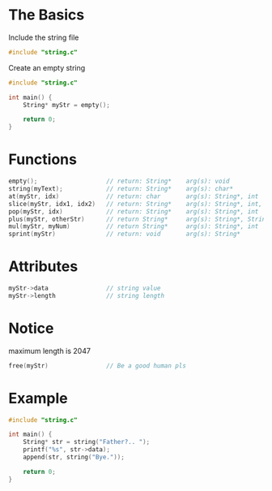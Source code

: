 # The Basics

Include the string file
```c
#include "string.c"
```
Create an empty string
```c
#include "string.c"

int main() {
    String* myStr = empty();

    return 0;
}
```

# Functions
```c
empty();                   // return: String*    arg(s): void
string(myText);            // return: String*    arg(s): char*
at(myStr, idx)             // return: char       arg(s): String*, int
slice(myStr, idx1, idx2)   // return: String*    arg(s): String*, int, int
pop(myStr, idx)            // return: String*    arg(s): String*, int
plus(myStr, otherStr)      // return String*     arg(s): String*, String*
mul(myStr, myNum)          // return String*     arg(s): String*, int
sprint(myStr)              // return: void       arg(s): String*
```

# Attributes
```C
myStr->data                // string value
myStr->length              // string length
```

# Notice
maximum length is 2047
```C
free(myStr)                // Be a good human pls
```

# Example
```C
#include "string.c"

int main() {
    String* str = string("Father?.. ");
    printf("%s", str->data);
    append(str, string("Bye."));

    return 0;
}
```
